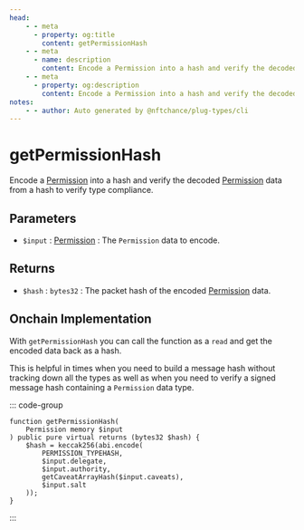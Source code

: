```yaml
---
head:
    - - meta
      - property: og:title
        content: getPermissionHash
    - - meta
      - name: description
        content: Encode a Permission into a hash and verify the decoded data to verify type compliance.
    - - meta
      - property: og:description
        content: Encode a Permission into a hash and verify the decoded data to verify type compliance.
notes:
    - - author: Auto generated by @nftchance/plug-types/cli
---
```

        
# getPermissionHash

Encode a [Permission](/generated/base-types/Permission) into a hash and verify the decoded [Permission](/generated/base-types/Permission) data from a hash to verify type compliance.

## Parameters

- `$input` : [Permission](/generated/base-types/Permission) : The `Permission` data to encode.

## Returns

- `$hash` : `bytes32` : The packet hash of the encoded [Permission](/generated/base-types/Permission) data.

## Onchain Implementation

With `getPermissionHash` you can call the function as a `read` and get the encoded data back as a hash. 
        
This is helpful in times when you need to build a message hash without tracking down all the types as well as when you need to verify a signed message hash containing a `Permission` data type.

::: code-group

``` solidity [Types.sol:getPermissionHash]
function getPermissionHash(
	Permission memory $input
) public pure virtual returns (bytes32 $hash) {
	$hash = keccak256(abi.encode(
		PERMISSION_TYPEHASH,
		$input.delegate,
		$input.authority,
		getCaveatArrayHash($input.caveats),
		$input.salt
	));
}
``` 

:::